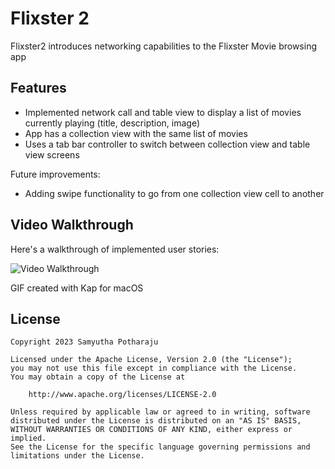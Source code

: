 # Flixster 2

Flixster2 introduces networking capabilities to the Flixster Movie browsing app 


## Features

- Implemented network call and table view to display a list of movies currently playing (title, description, image)
- App has a collection view with the same list of movies
- Uses a tab bar controller to switch between collection view and table view screens
 
Future improvements:
- Adding swipe functionality to go from one collection view cell to another

## Video Walkthrough

Here's a walkthrough of implemented user stories:

<img src='https://github.com/SamyuthaPotharaju/Flixster2/blob/main/proj3.gif' title='Video Walkthrough' width='' alt='Video Walkthrough' />

<!-- Replace this with whatever GIF tool you used! -->
GIF created with Kap for macOS  
<!-- Recommended tools:
[Kap](https://getkap.co/) for macOS
[ScreenToGif](https://www.screentogif.com/) for Windows
[peek](https://github.com/phw/peek) for Linux. -->


## License

    Copyright 2023 Samyutha Potharaju

    Licensed under the Apache License, Version 2.0 (the "License");
    you may not use this file except in compliance with the License.
    You may obtain a copy of the License at

        http://www.apache.org/licenses/LICENSE-2.0

    Unless required by applicable law or agreed to in writing, software
    distributed under the License is distributed on an "AS IS" BASIS,
    WITHOUT WARRANTIES OR CONDITIONS OF ANY KIND, either express or implied.
    See the License for the specific language governing permissions and
    limitations under the License.
